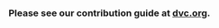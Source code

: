 ### Please see our contribution guide at [dvc.org](https://dvc.org/doc/user-guide/contributing-docs).
